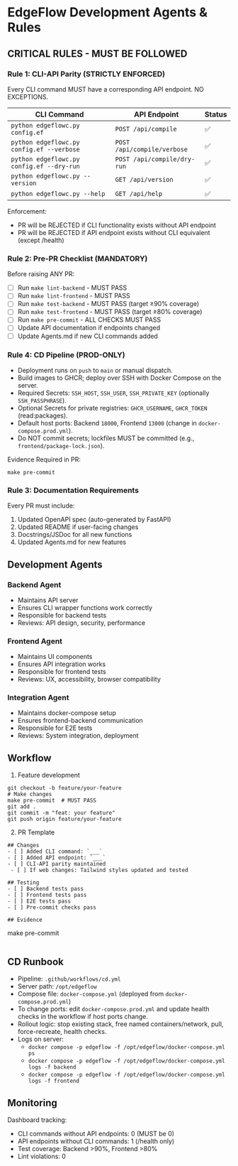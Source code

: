 # EdgeFlow Development Agents & Rules

## CRITICAL RULES - MUST BE FOLLOWED

### Rule 1: CLI-API Parity (STRICTLY ENFORCED)

Every CLI command MUST have a corresponding API endpoint. NO EXCEPTIONS.

| CLI Command | API Endpoint | Status |
|------------|--------------|--------|
| `python edgeflowc.py config.ef` | `POST /api/compile` | ✅ |
| `python edgeflowc.py config.ef --verbose` | `POST /api/compile/verbose` | ✅ |
| `python edgeflowc.py config.ef --dry-run` | `POST /api/compile/dry-run` | ✅ |
| `python edgeflowc.py --version` | `GET /api/version` | ✅ |
| `python edgeflowc.py --help` | `GET /api/help` | ✅ |

Enforcement:

- PR will be REJECTED if CLI functionality exists without API endpoint
- PR will be REJECTED if API endpoint exists without CLI equivalent (except /health)

### Rule 2: Pre-PR Checklist (MANDATORY)

Before raising ANY PR:

- [ ] Run `make lint-backend` - MUST PASS
- [ ] Run `make lint-frontend` - MUST PASS
- [ ] Run `make test-backend` - MUST PASS (target ≥90% coverage)
- [ ] Run `make test-frontend` - MUST PASS (target ≥80% coverage)
- [ ] Run `make pre-commit` - ALL CHECKS MUST PASS
- [ ] Update API documentation if endpoints changed
- [ ] Update Agents.md if new CLI commands added

### Rule 4: CD Pipeline (PROD-ONLY)

- Deployment runs on `push` to `main` or manual dispatch.
- Build images to GHCR; deploy over SSH with Docker Compose on the server.
- Required Secrets: `SSH_HOST`, `SSH_USER`, `SSH_PRIVATE_KEY` (optionally `SSH_PASSPHRASE`).
- Optional Secrets for private registries: `GHCR_USERNAME`, `GHCR_TOKEN` (read:packages).
- Default host ports: Backend `18000`, Frontend `13000` (change in `docker-compose.prod.yml`).
- Do NOT commit secrets; lockfiles MUST be committed (e.g., `frontend/package-lock.json`).

Evidence Required in PR:
```
make pre-commit
```

### Rule 3: Documentation Requirements

Every PR must include:

1. Updated OpenAPI spec (auto-generated by FastAPI)
2. Updated README if user-facing changes
3. Docstrings/JSDoc for all new functions
4. Updated Agents.md for new features

## Development Agents

### Backend Agent

- Maintains API server
- Ensures CLI wrapper functions work correctly
- Responsible for backend tests
- Reviews: API design, security, performance

### Frontend Agent

- Maintains UI components
- Ensures API integration works
- Responsible for frontend tests
- Reviews: UX, accessibility, browser compatibility

### Integration Agent

- Maintains docker-compose setup
- Ensures frontend-backend communication
- Responsible for E2E tests
- Reviews: System integration, deployment

## Workflow

1. Feature development

```
git checkout -b feature/your-feature
# Make changes
make pre-commit  # MUST PASS
git add .
git commit -m "feat: your feature"
git push origin feature/your-feature
```

2. PR Template

```
## Changes
- [ ] Added CLI command: `___`
- [ ] Added API endpoint: `___`
- [ ] CLI-API parity maintained
 - [ ] If web changes: Tailwind styles updated and tested

## Testing
- [ ] Backend tests pass
- [ ] Frontend tests pass
- [ ] E2E tests pass
- [ ] Pre-commit checks pass

## Evidence
```
make pre-commit
```
```

## CD Runbook

- Pipeline: `.github/workflows/cd.yml`
- Server path: `/opt/edgeflow`
- Compose file: `docker-compose.yml` (deployed from `docker-compose.prod.yml`)
- To change ports: edit `docker-compose.prod.yml` and update health checks in the workflow if host ports change.
- Rollout logic: stop existing stack, free named containers/network, pull, force-recreate, health checks.
- Logs on server:
  - `docker compose -p edgeflow -f /opt/edgeflow/docker-compose.yml ps`
  - `docker compose -p edgeflow -f /opt/edgeflow/docker-compose.yml logs -f backend`
  - `docker compose -p edgeflow -f /opt/edgeflow/docker-compose.yml logs -f frontend`

## Monitoring

Dashboard tracking:

- CLI commands without API endpoints: 0 (MUST be 0)
- API endpoints without CLI commands: 1 (/health only)
- Test coverage: Backend >90%, Frontend >80%
- Lint violations: 0
